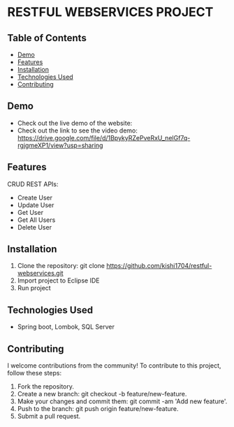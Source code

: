 # RESTFUL WEBSERVICES PROJECT

## Table of Contents

- [Demo](#demo)
- [Features](#features)
- [Installation](#installation)
- [Technologies Used](#technologies-used)
- [Contributing](#contributing)

## Demo
- Check out the live demo of the website:
- Check out the link to see the video demo: https://drive.google.com/file/d/1BpykyRZePveRxU_nelGf7q-rgjgmeXP1/view?usp=sharing

## Features
CRUD REST APIs:
- Create User
- Update User
- Get User
- Get All Users
- Delete User

## Installation
1. Clone the repository:
   git clone https://github.com/kishi1704/restful-webservices.git
2. Import project to Eclipse IDE
3. Run project

## Technologies Used

- Spring boot, Lombok, SQL Server

## Contributing

I welcome contributions from the community! To contribute to this project, follow these steps:

1.  Fork the repository.
2.  Create a new branch: git checkout -b feature/new-feature.
3.  Make your changes and commit them: git commit -am 'Add new feature'.
4.  Push to the branch: git push origin feature/new-feature.
5.  Submit a pull request.
